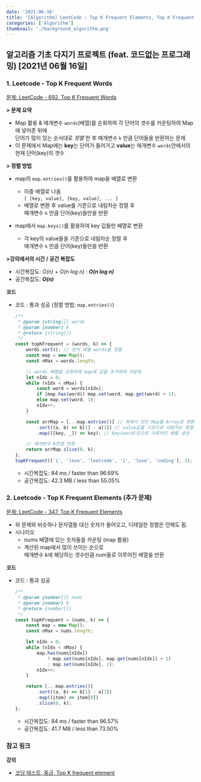 ```yaml
---
date: '2021-06-16'
title: '[Algorithm] LeetCode : Top K Frequent Elements, Top K Frequent Words'
categories: ['Algorithm']
thumbnail: './background_algorithm.png'
---
```


## 알고리즘 기초 다지기 프로젝트 (feat. 코드없는 프로그래밍) [2021년 06월 16일]

### **1.** Leetcode - Top K Frequent Words

[문제: LeetCode - 692. Top K Frequent Words](https://leetcode.com/problems/top-k-frequent-words/)

**> 문제 요약**

-   Map 활용 & 매개변수 `words`(배열)를 순회하여 각 단어의 갯수를 카운팅하여 Map에 넣어준 뒤에  
     단어가 많이 있는 순서대로 _정렬_ 한 후 매개변수 `k` 만큼 단어들을 반환하는 문제
-   이 문제에서 Map에는 **key**는 단어가 들어가고 **value**는 매개변수 `words`안에서의 현재 단어(key)의 갯수

**> 정렬 방법**

-   map의 `map.entries()`를 활용하여 map을 배열로 변환

    -   이중 배열로 나옴  
        `[ [key, value], [key, value], ... ]`
    -   배열로 변환 후 value를 기준으로 내림차순 정렬 후  
        매개변수 `k` 만큼 단어(key)들만을 반환

-   map에서 `map.keys()`를 활용하여 key 값들만 배열로 변환
    -   각 key의 value들을 기준으로 내림차순 정렬 후  
        매개변수 `k` 만큼 단어(key)들만을 반환

**>강의에서의 시간 / 공간 복잡도**

-   시간복잡도: _O(n)_ + _O(n log n)_ : **_O(n log n)_**
-   공간복잡도: **_O(n)_**

**코드**

-   코드 : 통과 성공 (정렬 방법: `map.entries()`)

    ```js
    /**
     * @param {string[]} words
     * @param {number} k
     * @return {string[]}
     */
    const topKFrequent = (words, k) => {
        words.sort(); // 먼저 배열 words를 정렬
        const map = new Map();
        const nMax = words.length;

        // words 배열을 순회하며 map에 값을 추가하며 카운팅
        let nIdx = 0;
        while (nIdx < nMax) {
            const word = words[nIdx];
            if (map.has(word)) map.set(word, map.get(word) + 1);
            else map.set(word, 1);
            nIdx++;
        }

        const arrMap = [...map.entries()] // 위에서 만든 Map을 Array로 변환
            .sort((a, b) => b[1] - a[1]) // value값을 기준으로 내림차순 정렬
            .map(([key, _]) => key); // key(word)만으로 이루어진 배열 생성

        // 매개변수 k만큼 반환
        return arrMap.slice(0, k);
    };
    topKFrequent(['i', 'love', 'leetcode', 'i', 'love', 'coding'], 3); // ["i","love","coding"]
    ```

    -   시간복잡도: 84 ms / faster than 96.69%
    -   공간복잡도: 42.3 MB / less than 55.05%

### **2.** Leetcode - Top K Frequent Elements (추가 문제)

[문제: LeetCode - 347. Top K Frequent Elements](https://leetcode.com/problems/top-k-frequent-elements/)

-   위 문제와 비슷하나 문자열들 대신 숫자가 들어오고, 디테일한 정렬은 안해도 됨.
-   시나리오
    -   nums 배열에 있는 숫자들을 카운팅 (map 활용)
    -   계산된 map에서 많이 쓰이는 순으로  
         매개변수 k에 해당하는 갯수만큼 num들로 이루어진 배열을 반환

**코드**

-   코드 : 통과 성공

    ```js
    /**
     * @param {number[]} nums
     * @param {number} k
     * @return {number[]}
     */
    const topKFrequent = (nums, k) => {
        const map = new Map();
        const nMax = nums.length;

        let nIdx = 0;
        while (nIdx < nMax) {
            map.has(nums[nIdx])
                ? map.set(nums[nIdx], map.get(nums[nIdx]) + 1)
                : map.set(nums[nIdx], 1);
            nIdx++;
        }

        return [...map.entries()]
            .sort((a, b) => b[1] - a[1])
            .map((item) => item[0])
            .slice(0, k);
    };
    ```

    -   시간복잡도: 84 ms / faster than 96.57%
    -   공간복잡도: 41.7 MB / less than 73.50%

### **참고 링크**

**강의**

-   [코딩 테스트, 중급, Top K frequent element](https://youtu.be/6CD5EzjCZPA)
